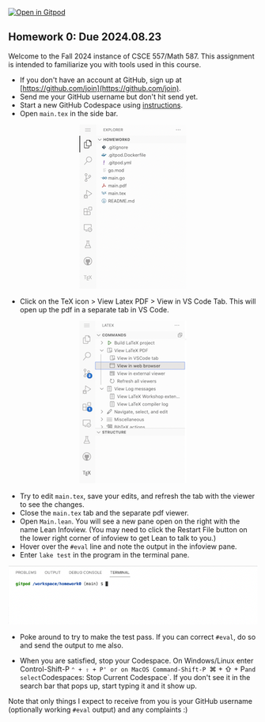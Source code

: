 [![Open in Gitpod](https://gitpod.io/button/open-in-gitpod.svg)](https://gitpod.io/#https://github.com/UofSC-Fall-2024-Math-587-001/homework0)

## Homework 0: Due 2024.08.23

Welcome to the Fall 2024 instance of CSCE 557/Math 587. This assignment is intended to
familiarize you with tools used in this course.

- If you don't have an account at GitHub, sign up at [https://github.com/join](https://github.com/join).
- Send me your GitHub username but don't hit send yet.
- Start a new GitHub Codespace using [instructions](https://docs.github.com/en/codespaces/getting-started/quickstart).
- Open `main.tex` in the side bar.

<p align="center">
  <img src="images/side_bar.png">
</p>

- Click on the TeX icon > View Latex PDF > View in VS Code Tab. This
will open up the pdf in a separate tab in VS Code.

<p align="center">
  <img src="images/pdf_viewer.png">
</p>

- Try to edit `main.tex`, save your edits, and refresh the tab with the viewer to see the changes.
- Close the `main.tex` tab and the separate pdf viewer.
- Open `Main.lean`. You will see a new pane open on the right with the name Lean Infoview.
(You may need to click the Restart File button on the lower right corner of infoview to get
Lean to talk to you.)
- Hover over the `#eval` line and note the output in the infoview pane.
- Enter `lake test` in the program in the terminal pane.

<p align="center">
  <img src="images/terminal.png">
</p>

- Poke around to try to make the test pass. If you can correct `#eval`, do so and send the output to me also.

- When you are satisfied, stop your Codespace. On Windows/Linux enter Control-Shift-P `⌃ + ⇧ + P'
or on MacOS Command-Shift-P `⌘ + ⇧ + P` and select `Codespaces:  Stop Current Codespace`. If
you don't see it in the search bar that pops up, start typing it and it show up.

Note that only things I expect to receive from you is your GitHub username (optionally working `#eval` output) and any complaints :)
